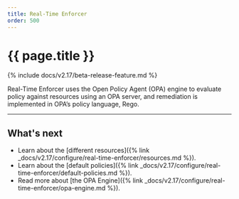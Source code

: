 ```yaml
---
title: Real-Time Enforcer
order: 500
---
```


# {{ page.title }}

{% include docs/v2.17/beta-release-feature.md %}

Real-Time Enforcer uses the Open Policy Agent (OPA) engine to evaluate policy against resources using an 
OPA server, and remediation is implemented in OPA’s policy language, Rego.

---

## What's next

* Learn about the [different resources]({% link _docs/v2.17/configure/real-time-enforcer/resources.md %}).
* Learn about the [default policies]({% link _docs/v2.17/configure/real-time-enforcer/default-policies.md %}).
* Read more about [the OPA Engine]({% link _docs/v2.17/configure/real-time-enforcer/opa-engine.md %}).
